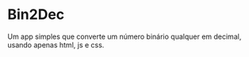 # Bin2Dec
Um app simples que converte um número binário qualquer em decimal, usando apenas html, js e css.

